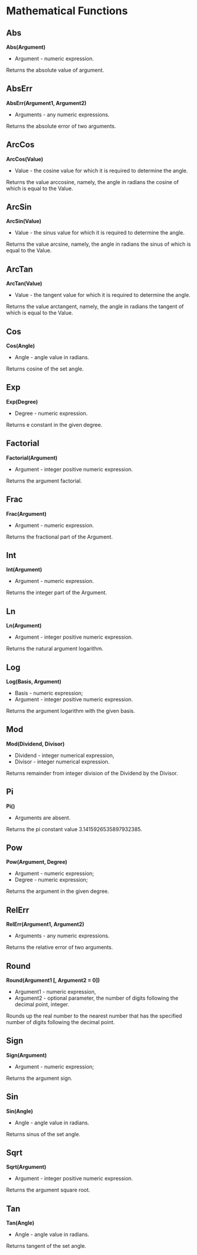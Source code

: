 # Mathematical Functions

## Abs

**Abs(Argument)**

* Argument - numeric expression.

Returns the absolute value of argument.

## AbsErr

**AbsErr(Argument1, Argument2)**

* Arguments - any numeric expressions.

Returns the absolute error of two arguments.

## ArcCos

**ArcCos(Value)**

* Value - the cosine value for which it is required to determine the angle.

Returns the value arccosine, namely, the angle in radians the cosine of which is equal to the Value.

## ArcSin

**ArcSin(Value)**

* Value - the sinus value for which it is required to determine the angle.

Returns the value arcsine, namely, the angle in radians the sinus of which is equal to the Value.

## ArcTan

**ArcTan(Value)**

* Value - the tangent value for which it is required to determine the angle.

Returns the value arctangent, namely, the angle in radians the tangent of which is equal to the Value.

## Cos

**Cos(Angle)**

* Angle - angle value in radians.

Returns cosine of the set angle.

## Exp

**Exp(Degree)**

* Degree - numeric expression.

Returns e constant in the given degree.

## Factorial

**Factorial(Argument)**

* Argument - integer positive numeric expression.

Returns the argument factorial.

## Frac

**Frac(Argument)**

* Argument - numeric expression.

Returns the fractional part of the Argument.

## Int

**Int(Argument)**

* Argument - numeric expression.

Returns the integer part of the Argument.

## Ln

**Ln(Argument)**

* Argument - integer positive numeric expression.

Returns the natural argument logarithm.

## Log

**Log(Basis, Argument)**

* Basis - numeric expression;
* Argument - integer positive numeric expression.

Returns the argument logarithm with the given basis.

## Mod

**Mod(Dividend, Divisor)**

* Dividend - integer numerical expression,
* Divisor - integer numerical expression.

Returns remainder from integer division of the Dividend by the Divisor.

## Pi

**Pi()**

* Arguments are absent.

Returns the pi constant value 3.1415926535897932385.

## Pow

**Pow(Argument, Degree)**

* Argument - numeric expression;
* Degree - numeric expression;

Returns the argument in the given degree.

## RelErr

**RelErr(Argument1, Argument2)**

* Arguments - any numeric expressions.

Returns the relative error of two arguments.

## Round

**Round(Argument1 [, Argument2 = 0])**

* Argument1 - numeric expression,
* Argument2 - optional parameter, the number of digits following the decimal point, integer.

Rounds up the real number to the nearest number that has the specified number of digits following the decimal point.

## Sign

**Sign(Argument)**

* Argument - numeric expression;

Returns the argument sign.

## Sin

**Sin(Angle)**

* Angle - angle value in radians.

Returns sinus of the set angle.

## Sqrt

**Sqrt(Argument)**

* Argument - integer positive numeric expression.

Returns the argument square root.

## Tan

**Tan(Angle)**

* Angle - angle value in radians.

Returns tangent of the set angle.

